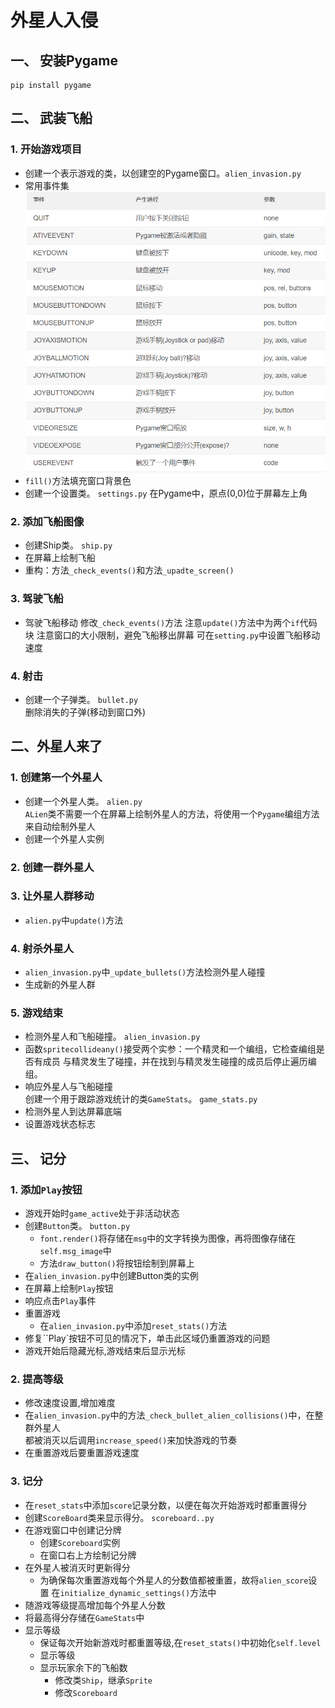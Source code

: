 # 外星人入侵 
## 一、 安装Pygame
```
pip install pygame
```

## 二、 武装飞船

### 1. 开始游戏项目
  - 创建一个表示游戏的类，以创建空的Pygame窗口。`alien_invasion.py`
  -  常用事件集
    ![常用事件集](./images/常用事件集.png)
  - `fill()`方法填充窗口背景色
  - 创建一个设置类。 `settings.py` 
    在Pygame中，原点(0,0)位于屏幕左上角
### 2. 添加飞船图像
  - 创建Ship类。  `ship.py`
  - 在屏幕上绘制飞船 
  - 重构：方法`_check_events()`和方法`_upadte_screen()`
### 3. 驾驶飞船
  - 驾驶飞船移动 修改`_check_events()`方法 
    注意`update()`方法中为两个`if`代码块
    注意窗口的大小限制，避免飞船移出屏幕
    可在`setting.py`中设置飞船移动速度
### 4. 射击
  - 创建一个子弹类。 `bullet.py`   
    删除消失的子弹(移动到窗口外)


## 二、外星人来了

### 1. 创建第一个外星人
  - 创建一个外星人类。 `alien.py`  
    `ALien`类不需要一个在屏幕上绘制外星人的方法，将使用一个`Pygame`编组方法来自动绘制外星人
  - 创建一个外星人实例
### 2. 创建一群外星人
### 3. 让外星人群移动 
  - `alien.py`中`update()`方法
### 4. 射杀外星人
  - `alien_invasion.py`中`_update_bullets()`方法检测外星人碰撞
  - 生成新的外星人群

### 5. 游戏结束
  - 检测外星人和飞船碰撞。 `alien_invasion.py`
  - 函数`spritecollideany()`接受两个实参：一个精灵和一个编组，它检查编组是否有成员 
    与精灵发生了碰撞，并在找到与精灵发生碰撞的成员后停止遍历编组。
  - 响应外星人与飞船碰撞    
    创建一个用于跟踪游戏统计的类`GameStats`。  `game_stats.py`
  - 检测外星人到达屏幕底端
  - 设置游戏状态标志

## 三、 记分

### 1. 添加`Play`按钮
  - 游戏开始时`game_active`处于非活动状态
  - 创建`Button`类。 `button.py`
    - `font.render()`将存储在`msg`中的文字转换为图像，再将图像存储在`self.msg_image`中
    - 方法`draw_button()`将按钮绘制到屏幕上
  - 在`alien_invasion.py`中创建Button类的实例
  - 在屏幕上绘制`Play`按钮
  - 响应点击`Play`事件 
  - 重置游戏
    - 在`alien_invasion.py`中添加`reset_stats()`方法
  - 修复``Play`按钮不可见的情况下，单击此区域仍重置游戏的问题
  - 游戏开始后隐藏光标,游戏结束后显示光标

### 2. 提高等级
  - 修改速度设置,增加难度
  - 在`alien_invasion.py`中的方法`_check_bullet_alien_collisions()`中，在整群外星人  
    都被消灭以后调用`increase_speed()`来加快游戏的节奏
  - 在重置游戏后要重置游戏速度

### 3. 记分
  - 在`reset_stats`中添加`score`记录分数，以便在每次开始游戏时都重置得分
  - 创建`ScoreBoard`类来显示得分。 `scoreboard..py`
  - 在游戏窗口中创建记分牌
    - 创建`Scoreboard`实例
    - 在窗口右上方绘制记分牌
  - 在外星人被消灭时更新得分
    - 为确保每次重置游戏每个外星人的分数值都被重置，故将`alien_score`设置 
      在`initialize_dynamic_settings()`方法中
  - 随游戏等级提高增加每个外星人分数
  - 将最高得分存储在`GameStats`中
  - 显示等级
    - 保证每次开始新游戏时都重置等级,在`reset_stats()`中初始化`self.level`
    - 显示等级
    - 显示玩家余下的飞船数
      - 修改类`Ship`，继承`Sprite`
      - 修改`Scoreboard`
    
    

